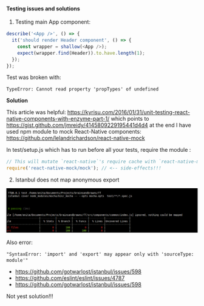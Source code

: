 #### Testing issues and solutions

1. Testing main App component:

```js
describe('<App />', () => {
  it('should render Header component', () => {
    const wrapper = shallow(<App />);
    expect(wrapper.find(Header)).to.have.length(1);
  });
});
```

Test was broken with:

```
TypeError: Cannot read property 'propTypes' of undefined
```

**Solution**

This article was helpful: https://kyrisu.com/2016/01/31/unit-testing-react-native-components-with-enzyme-part-1/ which points to https://gist.github.com/jmreidy/4145809229195441d4d4 at the end I have used npm module to mock React-Native components:
https://github.com/lelandrichardson/react-native-mock

In test/setup.js which has to run before all your tests, require the module :

```js
// This will mutate `react-native`'s require cache with `react-native-mock`'s.
require('react-native-mock/mock'); // <-- side-effects!!!

```

2. Istanbul does not map anonymous export

![ignore](images/ignore.png)

Also error:

```
"SyntaxError: 'import' and 'export' may appear only with 'sourceType: module'"
```

- https://github.com/gotwarlost/istanbul/issues/598
- https://github.com/eslint/eslint/issues/4787
- https://github.com/gotwarlost/istanbul/issues/598

Not yest solution!!!
